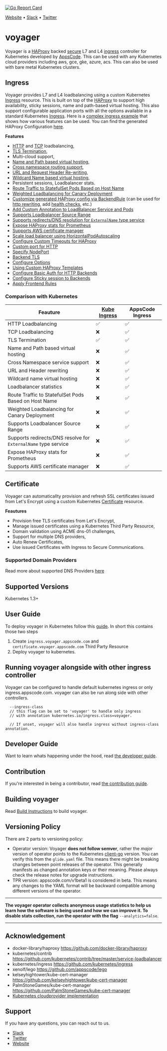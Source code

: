 [![Go Report Card](https://goreportcard.com/badge/github.com/appscode/voyager)](https://goreportcard.com/report/github.com/appscode/voyager)

[Website](https://appscode.com) • [Slack](https://slack.appscode.com) • [Twitter](https://twitter.com/AppsCodeHQ)

# voyager
Voyager is a [HAProxy](http://www.haproxy.org/) backed [secure](#certificate) L7 and L4 [ingress](#ingress) controller for Kubernetes developed by
[AppsCode](https://appscode.com). This can be used with any Kubernetes cloud providers including aws, gce, gke, azure, acs. This can also be used with bare metal Kubernetes clusters.


## Ingress
Voyager provides L7 and L4 loadbalancing using a custom Kubernetes [Ingress](docs/user-guide/ingress) resource. This is built on top of the [HAProxy](http://www.haproxy.org/) to support high availability, sticky sessions, name and path-based virtual hosting.
This also support configurable application ports with all the options available in a standard Kubernetes [Ingress](https://kubernetes.io/docs/user-guide/ingress/). Here 
is a [complex ingress example](hack/example/ingress.yaml) that shows how various features can be used.
You can find the generated HAProxy Configuration [here](hack/example/haproxy_generated.cfg).

**Features**

  - [HTTP](/docs/user-guide/ingress/single-service.md) and [TCP](/docs/user-guide/ingress/tcp.md) loadbalancing,
  - [TLS Termination](/docs/user-guide/ingress/tls.md),
  - Multi-cloud support,
  - [Name and Path based virtual hosting](/docs/user-guide/ingress/named-virtual-hosting.md),
  - [Cross namespace routing support](/docs/user-guide/ingress/named-virtual-hosting.md#cross-namespace-traffic-routing),
  - [URL and Request Header Re-writing](/docs/user-guide/ingress/header-rewrite.md),
  - [Wildcard Name based virtual hosting](/docs/user-guide/ingress/named-virtual-hosting.md),
  - Persistent sessions, Loadbalancer stats.
  - [Route Traffic to StatefulSet Pods Based on Host Name](/docs/user-guide/ingress/statefulset-pod.md)
  - [Weighted Loadbalancing for Canary Deployment](/docs/user-guide/ingress/weighted.md)
  - [Customize generated HAProxy config via BackendRule](/docs/user-guide/ingress/backend-rule.md) (can be used for [http rewriting](https://www.haproxy.com/doc/aloha/7.0/haproxy/http_rewriting.html), add [health checks](https://www.haproxy.com/doc/aloha/7.0/haproxy/healthchecks.html), etc.)
  - [Add Custom Annotation to LoadBalancer Service and Pods](/docs/user-guide/ingress/annotations.md)
  - [Supports Loadbalancer Source Range](/docs/user-guide/ingress/source-range.md)
  - [Supports redirects/DNS resolution for `ExternalName` type service](/docs/user-guide/ingress/external-svc.md)
  - [Expose HAProxy stats for Prometheus](/docs/user-guide/ingress/stats-and-prometheus.md)
  - [Supports AWS certificate manager](/docs/user-guide/ingress/aws-cert-manager.md)
  - [Scale load balancer using HorizontalPodAutoscaling](/docs/user-guide/ingress/replicas-and-autoscaling.md)
  - [Configure Custom Timeouts for HAProxy](/docs/user-guide/ingress/configure-timeouts.md)
  - [Custom port for HTTP](/docs/user-guide/ingress/custom-http-port.md)
  - [Specify NodePort](/docs/user-guide/ingress/node-port.md)
  - [Backend TLS](/docs/user-guide/ingress/backend-tls.md)
  - [Configure Options](/docs/user-guide/ingress/configure-options.md)
  - [Using Custom HAProxy Templates](/docs/user-guide/ingress/custom-templates.md)
  - [Configure Basic Auth for HTTP Backends](docs/user-guide/ingress/basic-auth.md)
  - [Configure Sticky session to Backends](docs/user-guide/ingress/sticky-session.md)
  - [Apply Frontend Rules](docs/user-guide/ingress/frontend-rule.md)

### Comparison with Kubernetes
| Feauture | [Kube Ingress](https://kubernetes.io/docs/concepts/services-networking/ingress/) | AppsCode Ingress |
|----------|--------------|------------------|
| HTTP Loadbalancing| :white_check_mark: | :white_check_mark: |
| TCP Loadbalancing | :x: | :white_check_mark: |
| TLS Termination | :white_check_mark: | :white_check_mark: |
| Name and Path based virtual hosting | :x: | :white_check_mark: |
| Cross Namespace service support | :x: | :white_check_mark: |
| URL and Header rewriting | :x: | :white_check_mark: |
| Wildcard name virtual hosting | :x: | :white_check_mark: |
| Loadbalancer statistics | :x: | :white_check_mark: |
| Route Traffic to StatefulSet Pods Based on Host Name | :x: | :white_check_mark: |
| Weighted Loadbalancing for Canary Deployment| :x: | :white_check_mark: |
| Supports Loadbalancer Source Range | :x: | :white_check_mark: |
| Supports redirects/DNS resolve for `ExternalName` type service | :x: | :white_check_mark: |
| Expose HAProxy stats for Prometheus | :x: | :white_check_mark: |
| Supports AWS certificate manager | :x: | :white_check_mark: |

## Certificate
Voyager can automaticallty provision and refresh SSL certificates issued from Let's Encrypt using a custom Kubernetes [Certificate](docs/user-guide/certificate) resource. 

**Feautures**
- Provision free TLS certificates from Let's Encrypt,
- Manage issued certificates using a Kubernetes Third Party Resource,
- Domain validation using ACME dns-01 challenges,
- Support for multiple DNS providers,
- Auto Renew Certificates,
- Use issued Certificates with Ingress to Secure Communications.


### Supported Domain Providers
Read more about supported DNS Providers [here](/docs/user-guide/certificate/provider.md)

## Supported Versions
Kubernetes 1.3+


## User Guide
To deploy voyager in Kubernetes follow this [guide](docs/user-guide/README.md). In short this contains those two steps

1. Create `ingress.voyager.appscode.com` and `certificate.voyager.appscode.com` Third Party Resource
2. Deploy voyager to kubernetes.

## Running voyager alongside with other ingress controller
Voyager can be configured to handle default kubernetes ingress or only ingress.appscode.com. voyager can also be run
along side with other controllers.

```console
  --ingress-class
  // this flag can be set to 'voyager' to handle only ingress
  // with annotation kubernetes.io/ingress.class=voyager.

  // If unset, voyager will also handle ingress without ingress-class annotation.
```

## Developer Guide
Want to learn whats happening under the hood, read [the developer guide](docs/developer-guide/README.md).

## Contribution
If you're interested in being a contributor, read [the contribution guide](CONTRIBUTING.md).

## Building voyager
Read [Build Instructions](docs/developer-guide/build.md) to build voyager.

## Versioning Policy
There are 2 parts to versioning policy:
 - Operator version: Voyager __does not follow semver__, rather the _major_ version of operator points to the
Kubernetes [client-go](https://github.com/kubernetes/client-go#branches-and-tags) version. You can verify this
from the `glide.yaml` file. This means there might be breaking changes between point releases of the operator.
This generally manifests as changed annotation keys or their meaning.
Please always check the release notes for upgrade instructions.
 - TPR version: appscode.com/v1beta1 is considered in beta. This means any changes to the YAML format will be backward
compatible among different versions of the operator.

---

**The voyager operator collects anonymous usage statistics to help us learn how the software is being used and how we can improve it.
To disable stats collection, run the operator with the flag** `--analytics=false`.

---

## Acknowledgement
 - docker-library/haproxy https://github.com/docker-library/haproxy
 - kubernetes/contrib https://github.com/kubernetes/contrib/tree/master/service-loadbalancer
 - kubernetes/ingress https://github.com/kubernetes/ingress
 - xenolf/lego https://github.com/appscode/lego
 - kelseyhightower/kube-cert-manager https://github.com/kelseyhightower/kube-cert-manager
 - PalmStoneGames/kube-cert-manager https://github.com/PalmStoneGames/kube-cert-manager
 - [Kubernetes cloudprovider implementation](https://github.com/kubernetes/kubernetes/tree/master/pkg/cloudprovider)

## Support
If you have any questions, you can reach out to us.
* [Slack](https://slack.appscode.com)
* [Twitter](https://twitter.com/AppsCodeHQ)
* [Website](https://appscode.com)
